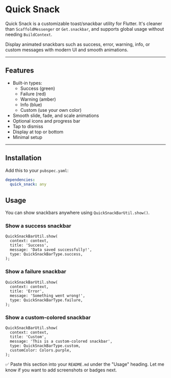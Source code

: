 # Quick Snack

Quick Snack is a customizable toast/snackbar utility for Flutter. It's cleaner than
`ScaffoldMessenger` or `Get.snackbar`, and supports global usage without needing `BuildContext`.

Display animated snackbars such as success, error, warning, info, or custom messages with modern UI
and smooth animations.

---

## Features

- Built-in types:
    - Success (green)
    - Failure (red)
    - Warning (amber)
    - Info (blue)
    - Custom (use your own color)
- Smooth slide, fade, and scale animations
- Optional icons and progress bar
- Tap to dismiss
- Display at top or bottom
- Minimal setup

---

## Installation

Add this to your `pubspec.yaml`:

```yaml
dependencies:
  quick_snack: any
```

## Usage

You can show snackbars anywhere using `QuickSnackBarUtil.show()`.

### Show a success snackbar

```
QuickSnackBarUtil.show(
  context: context,
  title: 'Success',
  message: 'Data saved successfully!',
  type: QuickSnackBarType.success,
);
```

### Show a failure snackbar

```
QuickSnackBarUtil.show(
  context: context,
  title: 'Error',
  message: 'Something went wrong!',
  type: QuickSnackBarType.failure,
);
```

### Show a custom-colored snackbar

```
QuickSnackBarUtil.show(
  context: context,
  title: 'Custom',
  message: 'This is a custom-colored snackbar',
  type: QuickSnackBarType.custom,
  customColor: Colors.purple,
);
```

✅ Paste this section into your `README.md` under the "Usage" heading. Let me know if you want to add
screenshots or badges next.
